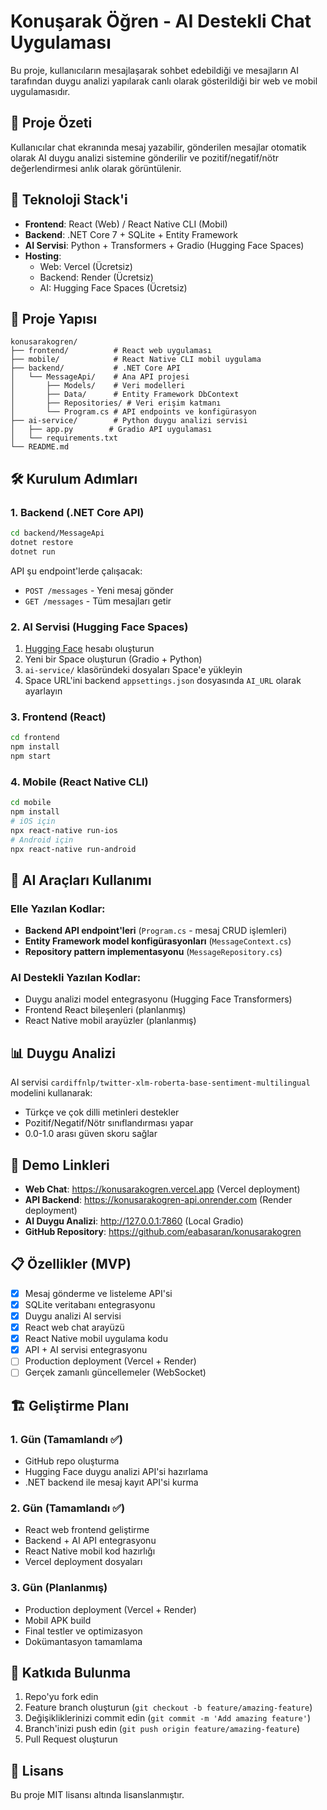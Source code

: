 # Konuşarak Öğren - AI Destekli Chat Uygulaması

Bu proje, kullanıcıların mesajlaşarak sohbet edebildiği ve mesajların AI tarafından duygu analizi yapılarak canlı olarak gösterildiği bir web ve mobil uygulamasıdır.

## 🎯 Proje Özeti

Kullanıcılar chat ekranında mesaj yazabilir, gönderilen mesajlar otomatik olarak AI duygu analizi sistemine gönderilir ve pozitif/negatif/nötr değerlendirmesi anlık olarak görüntülenir.

## 🚀 Teknoloji Stack'i

- **Frontend**: React (Web) / React Native CLI (Mobil)
- **Backend**: .NET Core 7 + SQLite + Entity Framework
- **AI Servisi**: Python + Transformers + Gradio (Hugging Face Spaces)
- **Hosting**: 
  - Web: Vercel (Ücretsiz)
  - Backend: Render (Ücretsiz)
  - AI: Hugging Face Spaces (Ücretsiz)

## 📁 Proje Yapısı

```
konusarakogren/
├── frontend/          # React web uygulaması
├── mobile/            # React Native CLI mobil uygulama
├── backend/           # .NET Core API
│   └── MessageApi/    # Ana API projesi
│       ├── Models/    # Veri modelleri
│       ├── Data/      # Entity Framework DbContext
│       ├── Repositories/ # Veri erişim katmanı
│       └── Program.cs # API endpoints ve konfigürasyon
├── ai-service/        # Python duygu analizi servisi
│   ├── app.py        # Gradio API uygulaması
│   └── requirements.txt
└── README.md
```

## 🛠️ Kurulum Adımları

### 1. Backend (.NET Core API)

```bash
cd backend/MessageApi
dotnet restore
dotnet run
```

API şu endpoint'lerde çalışacak:
- `POST /messages` - Yeni mesaj gönder
- `GET /messages` - Tüm mesajları getir

### 2. AI Servisi (Hugging Face Spaces)

1. [Hugging Face](https://huggingface.co) hesabı oluşturun
2. Yeni bir Space oluşturun (Gradio + Python)
3. `ai-service/` klasöründeki dosyaları Space'e yükleyin
4. Space URL'ini backend `appsettings.json` dosyasında `AI_URL` olarak ayarlayın

### 3. Frontend (React)

```bash
cd frontend
npm install
npm start
```

### 4. Mobile (React Native CLI)

```bash
cd mobile
npm install
# iOS için
npx react-native run-ios
# Android için
npx react-native run-android
```

## 🤖 AI Araçları Kullanımı

### Elle Yazılan Kodlar:
- **Backend API endpoint'leri** (`Program.cs` - mesaj CRUD işlemleri)
- **Entity Framework model konfigürasyonları** (`MessageContext.cs`)
- **Repository pattern implementasyonu** (`MessageRepository.cs`)

### AI Destekli Yazılan Kodlar:
- Duygu analizi model entegrasyonu (Hugging Face Transformers)
- Frontend React bileşenleri (planlanmış)
- React Native mobil arayüzler (planlanmış)

## 📊 Duygu Analizi

AI servisi `cardiffnlp/twitter-xlm-roberta-base-sentiment-multilingual` modelini kullanarak:
- Türkçe ve çok dilli metinleri destekler
- Pozitif/Negatif/Nötr sınıflandırması yapar
- 0.0-1.0 arası güven skoru sağlar

## 🔗 Demo Linkleri

- **Web Chat**: https://konusarakogren.vercel.app (Vercel deployment)
- **API Backend**: https://konusarakogren-api.onrender.com (Render deployment)
- **AI Duygu Analizi**: http://127.0.0.1:7860 (Local Gradio)
- **GitHub Repository**: https://github.com/eabasaran/konusarakogren

## 📋 Özellikler (MVP)

- [x] Mesaj gönderme ve listeleme API'si
- [x] SQLite veritabanı entegrasyonu
- [x] Duygu analizi AI servisi
- [x] React web chat arayüzü
- [x] React Native mobil uygulama kodu
- [x] API + AI servisi entegrasyonu
- [ ] Production deployment (Vercel + Render)
- [ ] Gerçek zamanlı güncellemeler (WebSocket)

## 🏗️ Geliştirme Planı

### 1. Gün (Tamamlandı ✅)
- GitHub repo oluşturma
- Hugging Face duygu analizi API'si hazırlama
- .NET backend ile mesaj kayıt API'si kurma

### 2. Gün (Tamamlandı ✅)
- React web frontend geliştirme
- Backend + AI API entegrasyonu
- React Native mobil kod hazırlığı
- Vercel deployment dosyaları

### 3. Gün (Planlanmış)
- Production deployment (Vercel + Render)
- Mobil APK build
- Final testler ve optimizasyon
- Dokümantasyon tamamlama

## 🤝 Katkıda Bulunma

1. Repo'yu fork edin
2. Feature branch oluşturun (`git checkout -b feature/amazing-feature`)
3. Değişikliklerinizi commit edin (`git commit -m 'Add amazing feature'`)
4. Branch'inizi push edin (`git push origin feature/amazing-feature`)
5. Pull Request oluşturun

## 📄 Lisans

Bu proje MIT lisansı altında lisanslanmıştır.
